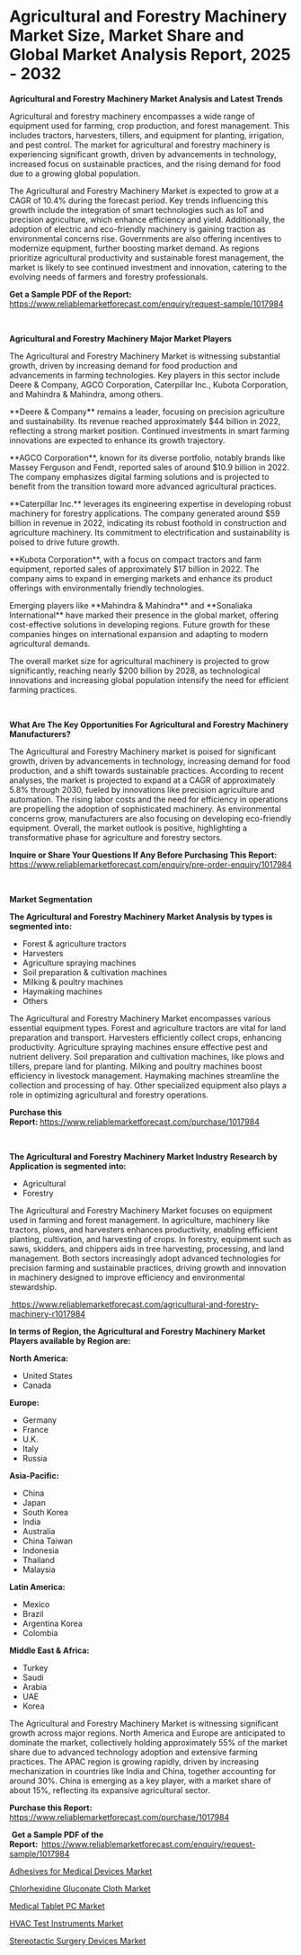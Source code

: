 <p><h1>Agricultural and Forestry Machinery Market Size, Market Share and Global Market Analysis Report, 2025 - 2032</h1></p><p><strong>Agricultural and Forestry Machinery Market Analysis and Latest Trends</strong></p>
<p><p>Agricultural and forestry machinery encompasses a wide range of equipment used for farming, crop production, and forest management. This includes tractors, harvesters, tillers, and equipment for planting, irrigation, and pest control. The market for agricultural and forestry machinery is experiencing significant growth, driven by advancements in technology, increased focus on sustainable practices, and the rising demand for food due to a growing global population.</p><p>The Agricultural and Forestry Machinery Market is expected to grow at a CAGR of 10.4% during the forecast period. Key trends influencing this growth include the integration of smart technologies such as IoT and precision agriculture, which enhance efficiency and yield. Additionally, the adoption of electric and eco-friendly machinery is gaining traction as environmental concerns rise. Governments are also offering incentives to modernize equipment, further boosting market demand. As regions prioritize agricultural productivity and sustainable forest management, the market is likely to see continued investment and innovation, catering to the evolving needs of farmers and forestry professionals.</p></p>
<p><strong>Get a Sample PDF of the Report:&nbsp;</strong> <a href="https://www.reliablemarketforecast.com/enquiry/request-sample/1017984?utm_campaign=2749&utm_medium=2&utm_source=Github&utm_content=ia&utm_term=10042025&utm_id=agricultural-and-forestry-machinery">https://www.reliablemarketforecast.com/enquiry/request-sample/1017984</a></p>
<p>&nbsp;</p>
<p><strong>Agricultural and Forestry Machinery Major Market Players</strong></p>
<p><p>The Agricultural and Forestry Machinery Market is witnessing substantial growth, driven by increasing demand for food production and advancements in farming technologies. Key players in this sector include Deere & Company, AGCO Corporation, Caterpillar Inc., Kubota Corporation, and Mahindra & Mahindra, among others.</p><p>**Deere & Company** remains a leader, focusing on precision agriculture and sustainability. Its revenue reached approximately $44 billion in 2022, reflecting a strong market position. Continued investments in smart farming innovations are expected to enhance its growth trajectory.</p><p>**AGCO Corporation**, known for its diverse portfolio, notably brands like Massey Ferguson and Fendt, reported sales of around $10.9 billion in 2022. The company emphasizes digital farming solutions and is projected to benefit from the transition toward more advanced agricultural practices.</p><p>**Caterpillar Inc.** leverages its engineering expertise in developing robust machinery for forestry applications. The company generated around $59 billion in revenue in 2022, indicating its robust foothold in construction and agriculture machinery. Its commitment to electrification and sustainability is poised to drive future growth.</p><p>**Kubota Corporation**, with a focus on compact tractors and farm equipment, reported sales of approximately $17 billion in 2022. The company aims to expand in emerging markets and enhance its product offerings with environmentally friendly technologies.</p><p>Emerging players like **Mahindra & Mahindra** and **Sonaliaka International** have marked their presence in the global market, offering cost-effective solutions in developing regions. Future growth for these companies hinges on international expansion and adapting to modern agricultural demands.</p><p>The overall market size for agricultural machinery is projected to grow significantly, reaching nearly $200 billion by 2028, as technological innovations and increasing global population intensify the need for efficient farming practices.</p></p>
<p>&nbsp;</p>
<p><strong>What Are The Key Opportunities For Agricultural and Forestry Machinery Manufacturers?</strong></p>
<p><p>The Agricultural and Forestry Machinery market is poised for significant growth, driven by advancements in technology, increasing demand for food production, and a shift towards sustainable practices. According to recent analyses, the market is projected to expand at a CAGR of approximately 5.8% through 2030, fueled by innovations like precision agriculture and automation. The rising labor costs and the need for efficiency in operations are propelling the adoption of sophisticated machinery. As environmental concerns grow, manufacturers are also focusing on developing eco-friendly equipment. Overall, the market outlook is positive, highlighting a transformative phase for agriculture and forestry sectors.</p></p>
<p><strong>Inquire or Share Your Questions If Any Before Purchasing This Report:</strong> <a href="https://www.reliablemarketforecast.com/enquiry/pre-order-enquiry/1017984?utm_campaign=2749&utm_medium=2&utm_source=Github&utm_content=ia&utm_term=10042025&utm_id=agricultural-and-forestry-machinery">https://www.reliablemarketforecast.com/enquiry/pre-order-enquiry/1017984</a></p>
<p>&nbsp;</p>
<p><strong>Market Segmentation</strong></p>
<p><strong>The Agricultural and Forestry Machinery Market Analysis by types is segmented into:</strong></p>
<p><ul><li>Forest & agriculture tractors</li><li>Harvesters</li><li>Agriculture spraying machines</li><li>Soil preparation & cultivation machines</li><li>Milking & poultry machines</li><li>Haymaking machines</li><li>Others</li></ul></p>
<p><p>The Agricultural and Forestry Machinery Market encompasses various essential equipment types. Forest and agriculture tractors are vital for land preparation and transport. Harvesters efficiently collect crops, enhancing productivity. Agriculture spraying machines ensure effective pest and nutrient delivery. Soil preparation and cultivation machines, like plows and tillers, prepare land for planting. Milking and poultry machines boost efficiency in livestock management. Haymaking machines streamline the collection and processing of hay. Other specialized equipment also plays a role in optimizing agricultural and forestry operations.</p></p>
<p><strong>Purchase this Report:&nbsp;</strong><a href="https://www.reliablemarketforecast.com/purchase/1017984?utm_campaign=2749&utm_medium=2&utm_source=Github&utm_content=ia&utm_term=10042025&utm_id=agricultural-and-forestry-machinery">https://www.reliablemarketforecast.com/purchase/1017984</a></p>
<p>&nbsp;</p>
<p><strong>The Agricultural and Forestry Machinery Market Industry Research by Application is segmented into:</strong></p>
<p><ul><li>Agricultural</li><li>Forestry</li></ul></p>
<p><p>The Agricultural and Forestry Machinery Market focuses on equipment used in farming and forest management. In agriculture, machinery like tractors, plows, and harvesters enhances productivity, enabling efficient planting, cultivation, and harvesting of crops. In forestry, equipment such as saws, skidders, and chippers aids in tree harvesting, processing, and land management. Both sectors increasingly adopt advanced technologies for precision farming and sustainable practices, driving growth and innovation in machinery designed to improve efficiency and environmental stewardship.</p></p>
<p><a href="https://www.reliablemarketforecast.com/agricultural-and-forestry-machinery-r1017984?utm_campaign=2749&utm_medium=2&utm_source=Github&utm_content=ia&utm_term=10042025&utm_id=agricultural-and-forestry-machinery">&nbsp;https://www.reliablemarketforecast.com/agricultural-and-forestry-machinery-r1017984</a></p>
<p><strong>In terms of Region, the Agricultural and Forestry Machinery Market Players available by Region are:</strong></p>
<p>
    <p> <strong> North America: </strong>
        <ul>
            <li>United States</li>
            <li>Canada</li>
        </ul>
        </p> 
    <p> <strong> Europe: </strong>
        <ul>
            <li>Germany</li>
            <li>France</li>
            <li>U.K.</li>
            <li>Italy</li>
            <li>Russia</li>
        </ul>
        </p> 
    <p> <strong> Asia-Pacific: </strong>
        <ul>
            <li>China</li>
            <li>Japan</li>
            <li>South Korea</li>
            <li>India</li>
            <li>Australia</li>
            <li>China Taiwan</li>
            <li>Indonesia</li>
            <li>Thailand</li>
            <li>Malaysia</li>
        </ul>
        </p> 
    <p> <strong> Latin America: </strong>
        <ul>
            <li>Mexico</li>
            <li>Brazil</li>
            <li>Argentina Korea</li>
            <li>Colombia</li>
        </ul>
        </p> 
    <p> <strong> Middle East & Africa: </strong>
        <ul>
            <li>Turkey</li>
            <li>Saudi</li>
            <li>Arabia</li>
            <li>UAE</li>
            <li>Korea</li>
        </ul>
    </p>
    </p>
<p><p>The Agricultural and Forestry Machinery Market is witnessing significant growth across major regions. North America and Europe are anticipated to dominate the market, collectively holding approximately 55% of the market share due to advanced technology adoption and extensive farming practices. The APAC region is growing rapidly, driven by increasing mechanization in countries like India and China, together accounting for around 30%. China is emerging as a key player, with a market share of about 15%, reflecting its expansive agricultural sector.</p></p>
<p><strong>Purchase this Report: </strong><a href="https://www.reliablemarketforecast.com/purchase/1017984?utm_campaign=2749&utm_medium=2&utm_source=Github&utm_content=ia&utm_term=10042025&utm_id=agricultural-and-forestry-machinery">https://www.reliablemarketforecast.com/purchase/1017984</a></p>
<p>&nbsp;<strong>Get a Sample PDF of the Report:&nbsp;&nbsp;</strong><a href="https://www.reliablemarketforecast.com/enquiry/request-sample/1017984?utm_campaign=2749&utm_medium=2&utm_source=Github&utm_content=ia&utm_term=10042025&utm_id=agricultural-and-forestry-machinery">https://www.reliablemarketforecast.com/enquiry/request-sample/1017984</a></p>
<p><strong></strong></p>
<p><p><a href="https://www.linkedin.com/pulse/in-depth-analysis-adhesives-medical-devices-market-ajmyf?utm_campaign=2749&utm_medium=2&utm_source=Github&utm_content=ia&utm_term=10042025&utm_id=agricultural-and-forestry-machinery">Adhesives for Medical Devices Market</a></p><p><a href="https://www.linkedin.com/pulse/resilient-growth-expected-global-chlorhexidine-gluconate-cloth-peqce?utm_campaign=2749&utm_medium=2&utm_source=Github&utm_content=ia&utm_term=10042025&utm_id=agricultural-and-forestry-machinery">Chlorhexidine Gluconate Cloth Market</a></p><p><a href="https://www.linkedin.com/pulse/medical-tablet-pc-market-forecasts-trends-impact-analysis-yhxgf?utm_campaign=2749&utm_medium=2&utm_source=Github&utm_content=ia&utm_term=10042025&utm_id=agricultural-and-forestry-machinery">Medical Tablet PC Market</a></p><p><a href="https://www.linkedin.com/pulse/data-global-hvac-test-instruments-markets-share-size-4nmdc?utm_campaign=2749&utm_medium=2&utm_source=Github&utm_content=ia&utm_term=10042025&utm_id=agricultural-and-forestry-machinery">HVAC Test Instruments Market</a></p><p><a href="https://www.linkedin.com/pulse/stereotactic-surgery-devices-market-expected-grow-impressive-yhyzc?utm_campaign=2749&utm_medium=2&utm_source=Github&utm_content=ia&utm_term=10042025&utm_id=agricultural-and-forestry-machinery">Stereotactic Surgery Devices Market</a></p></p>